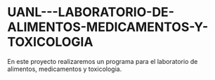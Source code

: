 # UANL---LABORATORIO-DE-ALIMENTOS-MEDICAMENTOS-Y-TOXICOLOGIA
En este proyecto realizaremos un programa para el laboratorio de alimentos, medicamentos y toxicologia.

